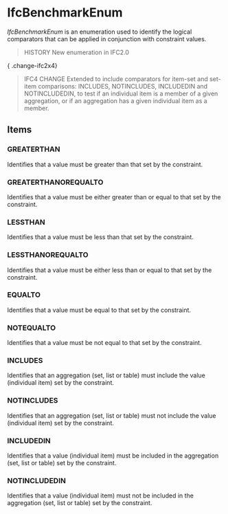 # IfcBenchmarkEnum

_IfcBenchmarkEnum_ is an enumeration used to identify the logical comparators that can be applied in conjunction with constraint values.

> HISTORY New enumeration in IFC2.0

{ .change-ifc2x4}
> IFC4 CHANGE Extended to include comparators for item-set and set-item comparisons: INCLUDES, NOTINCLUDES, INCLUDEDIN and NOTINCLUDEDIN, to test if an individual item is a member of a given aggregation, or if an aggregation has a given individual item as a member.

## Items

### GREATERTHAN
Identifies that a value must be greater than that set by the constraint.

### GREATERTHANOREQUALTO
Identifies that a value must be either greater than or equal to that set by the constraint.

### LESSTHAN
Identifies that a value must be less than that set by the constraint.

### LESSTHANOREQUALTO
Identifies that a value must be either less than or equal to that set by the constraint.

### EQUALTO
Identifies that a value must be equal to that set by the constraint.

### NOTEQUALTO
Identifies that a value must be not equal to that set by the constraint.

### INCLUDES
Identifies that an aggregation (set, list or table) must include the value (individual item) set by the constraint.

### NOTINCLUDES
Identifies that an aggregation (set, list or table) must not include the value (individual item) set by the constraint.

### INCLUDEDIN
Identifies that a value (individual item) must be included in the aggregation (set, list or table) set by the constraint.

### NOTINCLUDEDIN
Identifies that a value (individual item) must not be included in the aggregation (set, list or table) set by the constraint.
